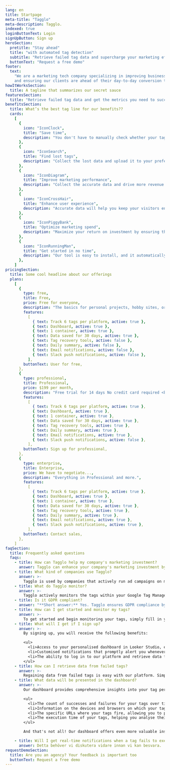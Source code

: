 ```yaml
---
lang: en
title: Startpage
meta-title: "Tagglo"
meta-description: Tagglo.
indexed: true
loginButtonText: Login
signUpButton: Sign up
heroSection:
  pretitle: "Stay ahead"
  title: "with automated tag detection"
  subtitle: "Retrieve failed tag data and supercharge your marketing efforts today – with Tagglo."
  buttonText: "Request a free demo"
footer:
  text:
    "We are a marketing tech company specializing in improving businesses marketing performance -
    and ensuring our clients are ahead of their day-to-day conversion tracking."
howItWorksSection:
  title: A tagline that summarizes our secret sauce
featuresSection:
  title: "Retrieve failed tag data and get the metrics you need to succeed"
benefitsSection:
  title: What’s the best tag line for our benefits??
  cards:
    [
      {
        icon: "IconClock",
        title: "Save time",
        description: "You don't have to manually check whether your tags are firing correctly on your website.",
      },
      {
        icon: "IconSearch",
        title: "Find lost tags",
        description: "Collect the lost data and upload it to your preferred analytics platform.",
      },
      {
        icon: "IconDiagram",
        title: "Improve marketing performance",
        description: "Collect the accurate data and drive more revenue for your business.",
      },
      {
        icon: "IconCrossHair",
        title: "Enhance user experience",
        description: "Accurate data will help you keep your visitors engaged with your website.",
      },
      {
        icon: "IconPiggyBank",
        title: "Optimize marketing spend",
        description: "Maximize your return on investment by ensuring that your tags are firing correctly.",
      },
      {
        icon: "IconRunningMan",
        title: "Get started in no time",
        description: "Our tool is easy to install, and it automatically tracks all tags on your website for you.",
      },
    ]
pricingSection:
  title: Some cool headline about our offerings
  plans:
    [
      {
        type: free,
        title: Free,
        price: Free for everyone,
        description: "The basics for personal projects, hobby sites, or experiments.",
        features:
          [
            { text: Track 6 tags per platform, active: true },
            { text: Dashboard, active: true },
            { text: 1 container, active: true },
            { text: Data saved for 30 days, active: true },
            { text: Tag recovery tools, active: false },
            { text: Daily summary, active: false },
            { text: Email notifications, active: false },
            { text: Slack push notifications, active: false },
          ],
        buttonText: User for free,
      },
      {
        type: professional,
        title: Professional,
        price: $199 per month,
        description: "Free trial for 14 days No credit card required <br> <br> Advanced texts and support for professional web projects.",
        features:
          [
            { text: Track 6 tags per platform, active: true },
            { text: Dashboard, active: true },
            { text: 1 container, active: true },
            { text: Data saved for 30 days, active: true },
            { text: Tag recovery tools, active: true },
            { text: Daily summary, active: true },
            { text: Email notifications, active: true },
            { text: Slack push notifications, active: false },
          ],
        buttonText: Sign up for professional,
      },
      {
        type: enterprise,
        title: Enterprise,
        price: We have to negotiate...,
        description: "Everything in Professional and more.",
        features:
          [
            { text: Track 6 tags per platform, active: true },
            { text: Dashboard, active: true },
            { text: 1 container, active: true },
            { text: Data saved for 30 days, active: true },
            { text: Tag recovery tools, active: true },
            { text: Daily summary, active: true },
            { text: Email notifications, active: true },
            { text: Slack push notifications, active: true },
          ],
        buttonText: Contact sales,
      },
    ]
faqSection:
  title: Frequently asked questions
  faqs:
    - title: How can Tagglo help my company's marketing investment?
      answer: Tagglo can enhance your company's marketing investment by providing valuable insights into the performance of your website's tags and the overall health of your tracking. With Tagglo, you gain a comprehensive understanding of how your tags are functioning, ensuring that your marketing efforts are based on accurate and reliable data. By monitoring tag performance, identifying errors, and retrieving data from failed tags, Tagglo empowers you to make data-driven decisions, optimise your marketing strategies, and maximise the return on your marketing investment.
    - title: What kind of companies use Tagglo?
      answer: >-
        Tagglo is used by companies that actively run ad campaigns on marketing platforms like Google Ads and Meta Ads and rely on accurate conversion tracking on their websites.
    - title: What do Tagglo monitor?
      answer: >-
        Tagglo actively monitors the tags within your Google Tag Manager container, tracking essential data points such as Tag ID, Tag Name, Tag Status, Tag URL, Tag Type, Container ID, Browser, OS, Device, Timestamp, Execution Time, Container Version, Browser Version, and OS Version.
    - title: Is it GDPR compliant?
      answer: "**Short answer:** Yes. Tagglo ensures GDPR compliance by monitoring your tags only after your website users have given their consent."
    - title: How can I get started and monitor my tags?
      answer: >-
        To get started and begin monitoring your tags, simply fill in your email address in the contact form on our website. Our team will promptly get in touch with you to assist you further. Start monitoring your tag tracking today!
    - title: What will I get if I sign up?
      answer: >-
        By signing up, you will receive the following benefits:

        <ul>
          <li>Access to your personalised dashboard in Looker Studio, empowering you to analyse the performance of your tag setup and gain valuable insights.</li>
          <li>Customised notifications that promptly alert you whenever your tags fail to execute, ensuring that you never miss any critical issues.</li>
          <li>The ability to log in to our platform and retrieve data from tags that have failed. You can then easily upload this data to your advertising platforms, guaranteeing that your campaigns receive all the conversions they should.Sign up today to optimise your tag performance and maximise the effectiveness of your marketing campaigns!</li>
        </ul>
    - title: How can I retrieve data from failed tags?
      answer: >-
        Regaining data from failed tags is easy with our platform. Simply log in with your user credentials, and you'll have access to download .csv files containing the  data from those failed tags. You can upload these files to Google Ads and Google Analytics 4 for seamless integration. Additionally, if you have a Meta Business account, you can directly send the data from our platform by providing your account details. Take control of your data and ensure accurate tracking with ease.
    - title: What data will be presented in the dashboard?
      answer: >-
        Our dashboard provides comprehensive insights into your tag performance over time. Within the dashboard, you will have access to the following data points:

        <ul>
          <li>The count of successes and failures for your tags over time, enabling you to track their performance and identify any issues.</li>
          <li>Information on the devices and browsers on which your tags execute, giving you visibility into the platforms and environments where your tags are active.</li>
          <li>The specific URLs where your tags fire, allowing you to pinpoint the pages or sections of your website where they are triggered.</li>
          <li>The execution time of your tags, helping you analyse their efficiency and identify any potential bottlenecks.</li>
        </ul>

        And that's not all! Our dashboard offers even more valuable insights and texts to empower you in optimising your tag setup. Gain a deeper understanding of your tag performance and make data-driven decisions with ease.

    - title: Will I get real-time notifications when a tag fails to execute?
      answer: Detta behöver vi diskutera vidare innan vi kan besvara.
requestDemoSection:
  title: Are you an agency? Your feedback is important too
  buttonText: Request a free demo
---
```

